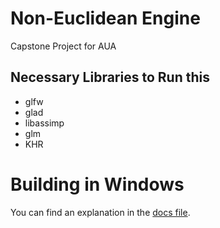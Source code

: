 # Non-Euclidean Engine
Capstone Project for AUA

## Necessary Libraries to Run this ##
- glfw
- glad
- libassimp
- glm
- KHR


# Building in Windows
You can find an explanation in the [docs file](./docs/WindowsBuildTutorial.md).
